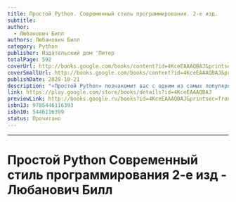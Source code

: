 ```yaml
---
title: Простой Python. Современный стиль программирования. 2-е изд.
subtitle: 
author:
  - Любанович Билл
authors: Любанович Билл
category: Python
publisher: Издательский дом 'Питер
totalPage: 592
coverUrl: http://books.google.com/books/content?id=4KceEAAAQBAJ&printsec=frontcover&img=1&zoom=1&edge=curl&source=gbs_api
coverSmallUrl: http://books.google.com/books/content?id=4KceEAAAQBAJ&printsec=frontcover&img=1&zoom=5&edge=curl&source=gbs_api
publishDate: 2020-10-21
description: "«Простой Python» познакомит вас с одним из самых популярных языков программирования. Книга идеально подойдет как начинающим, так и опытным программистам, желающим добавить Python к списку освоенных языков. Любому программисту нужно знать не только язык, но и его возможности. Вы начнете с основ Python и его стандартной библиотеки. Узнаете, как находить, загружать, устанавливать и использовать сторонние пакеты. Изучите лучшие практики тестирования, отладки, повторного использования кода и получите полезные советы по разработке. Примеры кода и упражнения помогут в создании приложений для различных целей. Что изменилось? - Абсолютно новые 100 страниц (там есть котики). - Глав стало большое, но они стали короче. - Появилась глава, посвященная типам данных, переменным и именам. - Добавился рассказ о новых возможностях Python, таких как f-строки. - Обновилась информация о сторонних библиотеках. - Новые примеры кода. - Дан обзор библиотеки asyncio. - Рассмотрен новый стек технологий: контейнеры, облачные технологии, data science и машинное обучение. Что осталось неизменным? - Примеры c утками и плохими стихотворениями. Они навечно с нами."
link: https://play.google.com/store/books/details?id=4KceEAAAQBAJ
previewLink: http://books.google.ru/books?id=4KceEAAAQBAJ&printsec=frontcover&dq=devops+handbook&hl=&as_pt=BOOKS&cd=18&source=gbs_api
isbn13: 9785446116393
isbn10: 5446116399
status: Прочитано
---
```

---
# Простой Python Современный стиль программирования 2-е изд - Любанович Билл